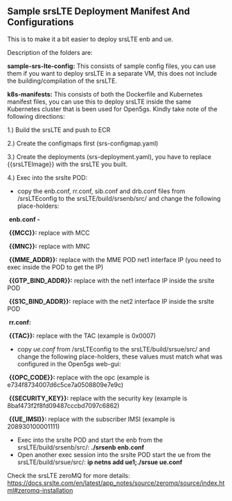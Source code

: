 ## Sample srsLTE Deployment Manifest And Configurations

This is to make it a bit easier to deploy srsLTE enb and ue.

Description of the folders are:

**sample-srs-lte-config:** This consists of sample config files, you can use them if you want to deploy srsLTE in a separate VM, this does not include the building/compilation of the srsLTE.

**k8s-manifests:** This consists of both the Dockerfile and Kubernetes manifest files, you can use this to deploy srsLTE inside the same Kubernetes cluster that is been used for Open5gs. Kindly take note of the following directions:

1.) Build the srsLTE and push to ECR

2.) Create the configmaps first (srs-configmap.yaml)

3.) Create the deployments (srs-deployment.yaml), you have to replace {{srsLTEImage}} with the srsLTE you built.

4.) Exec into the srslte POD:

- copy the enb.conf, rr.conf, sib.conf and drb.conf files from /srsLTEconfig to the srsLTE/build/srsenb/src/ and change the following place-holders:

​	**enb.conf -** 

​			**{{MCC}}:** replace with MCC

​			**{{MNC}}:** replace with MNC

​			**{{MME_ADDR}}:** replace with the MME POD net1 interface IP (you need to exec inside the POD to get 			the IP)

​			**{{GTP_BIND_ADDR}}:** replace with the net1 interface IP inside the srslte POD

​			**{{S1C_BIND_ADDR}}:** replace with the net2 interface IP inside the srslte POD

​    **rr.conf:**

​		**{{TAC}}:** replace with the TAC (example is 0x0007)

* copy *ue.conf* from /srsLTEconfig to the srsLTE/build/srsue/src/ and change the following place-holders, these values must match what was configured in the Open5gs web-gui:

​       **{{OPC_CODE}}:** replace with the opc (example is e734f8734007d6c5ce7a0508809e7e9c)

​       **{{SECURITY_KEY}}:** replace with the security key (example is 8baf473f2f8fd09487cccbd7097c6862)

​       **{{UE_IMSI}}:** replace with the subscriber IMSI (example is 208930100001111)

* Exec into the srslte POD and start the enb from the srsLTE/build/srsenb/src/: **./srsenb enb.conf**
* Open another exec session into the srslte POD start the ue from the srsLTE/build/srsue/src/: **ip netns add ue1;./srsue ue.conf**

Check the srsLTE zeroMQ for more details: https://docs.srslte.com/en/latest/app_notes/source/zeromq/source/index.html#zeromq-installation